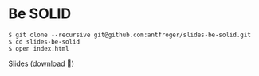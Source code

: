 # Be SOLID

    $ git clone --recursive git@github.com:antfroger/slides-be-solid.git
    $ cd slides-be-solid
    $ open index.html


[Slides](/Be-SOLID.pdf) ([download](https://github.com/antfroger/slides-be-solid/raw/main/Be-SOLID.pdf) 💾)
